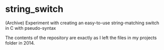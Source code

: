 # string_switch
(Archive) Experiment with creating an easy-to-use string-matching switch in C with pseudo-syntax

The contents of the repository are exactly as I left the files in my projects folder in 2014.